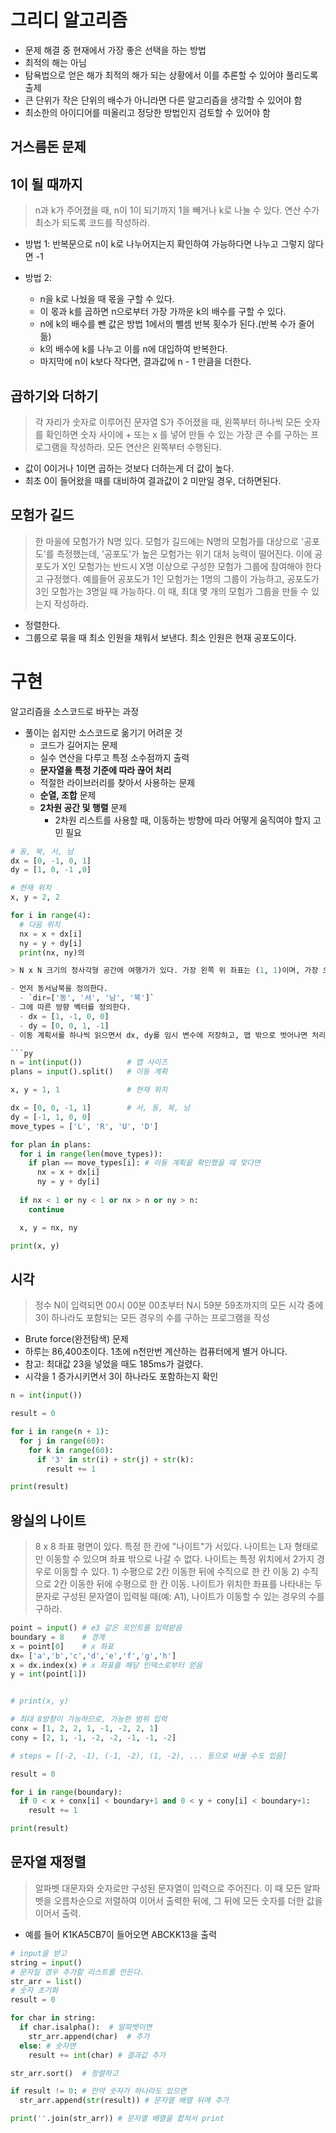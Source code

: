 # 그리디 알고리즘

- 문제 해결 중 현재에서 가장 좋은 선택을 하는 방법
- 최적의 해는 아님
- 탐욕법으로 얻은 해가 최적의 해가 되는 상황에서 이를 추론할 수 있어야 풀리도록 출제
- 큰 단위가 작은 단위의 배수가 아니라면 다른 알고리즘을 생각할 수 있어야 함
- 최소한의 아이디어를 떠올리고 정당한 방법인지 검토할 수 있어야 함

## 거스름돈 문제

## 1이 될 때까지

> n과 k가 주어졌을 때, n이 1이 되기까지 1을 빼거나 k로 나눌 수 있다. 연산 수가 최소가 되도록 코드를 작성하라.

- 방법 1: 반복문으로 n이 k로 나누어지는지 확인하여 가능하다면 나누고 그렇지 않다면 -1

- 방법 2: 
  - n을 k로 나눴을 때 몫을 구할 수 있다. 
  - 이 몫과 k를 곱하면 n으로부터 가장 가까운 k의 배수를 구할 수 있다. 
  - n에 k의 배수를 뺀 값은 방법 1에서의 뺄셈 반복 횟수가 된다.(반복 수가 줄어듦) 
  - k의 배수에 k를 나누고 이를 n에 대입하여 반복한다.
  - 마지막에 n이 k보다 작다면, 결과값에 n - 1 만큼을 더한다.

## 곱하기와 더하기

> 각 자리가 숫자로 이루어진 문자열 S가 주어졌을 때, 왼쪽부터 하나씩 모든 숫자를 확인하면 숫자 사이에 + 또는 x 를 넣어 만들 수 있는 가장 큰 수를 구하는 프로그램을 작성하라. 모든 연산은 왼쪽부터 수행된다.

- 값이 0이거나 1이면 곱하는 것보다 더하는게 더 값이 높다.
- 최초 0이 들어왔을 때를 대비하여 결과값이 2 미만일 경우, 더하면된다.

## 모험가 길드

> 한 마을에 모험가가 N명 있다. 모험가 길드에는 N명의 모험가를 대상으로 '공포도'를 측정했는데, '공포도'가 높은 모험가는 위기 대처 능력이 떨어진다. 이에 공포도가 X인 모험가는 반드시 X명 이상으로 구성한 모험가 그룹에 참여해야 한다고 규정했다. 예를들어 공포도가 1인 모험가는 1명의 그룹이 가능하고, 공포도가 3인 모험가는 3명일 때 가능하다. 이 때, 최대 몇 개의 모험가 그룹을 만들 수 있는지 작성하라.

- 정렬한다.
- 그룹으로 묶을 때 최소 인원을 채워서 보낸다. 최소 인원은 현재 공포도이다.

# 구현

알고리즘을 소스코드로 바꾸는 과정

- 풀이는 쉽지만 소스코드로 옮기기 어려운 것
  - 코드가 길어지는 문제
  - 실수 연산을 다루고 특정 소수점까지 출력
  - **문자열을 특정 기준에 따라 끊어 처리**
  - 적절한 라이브러리를 찾아서 사용하는 문제
  - **순열, 조합** 문제
  - **2차원 공간 및 행렬** 문제
    - 2차원 리스트를 사용할 때, 이동하는 방향에 따라 어떻게 움직여야 할지 고민 필요

```py
# 동, 북, 서, 남
dx = [0, -1, 0, 1]
dy = [1, 0, -1 ,0]

# 현재 위치
x, y = 2, 2

for i in range(4):
  # 다음 위치
  nx = x + dx[i]
  ny = y + dy[i]
  print(nx, ny)의

> N x N 크기의 정사각형 공간에 여행가가 있다. 가장 왼쪽 위 좌표는 (1, 1)이며, 가장 오른쪽은 (N, N)이다. 여행가는 상, 하, 좌, 우로 이동할 수 있다. 계획서에 따라 여행가는 움직이며, 지도 밖으로 나가는 움직임은 무시된다. 

- 먼저 동서남북을 정의한다. 
  - `dir=['동', '서', '남', '북']`
- 그에 따른 방향 벡터를 정의한다.
  - dx = [1, -1, 0, 0]
  - dy = [0, 0, 1, -1]
- 이동 계획서를 하나씩 읽으면서 dx, dy를 임시 변수에 저장하고, 맵 밖으로 벗어나면 처리하지 않도록 짠다.

```py
n = int(input())          # 맵 사이즈
plans = input().split()   # 이동 계획

x, y = 1, 1               # 현재 위치

dx = [0, 0, -1, 1]        # 서, 동, 북, 남 
dy = [-1, 1, 0, 0]
move_types = ['L', 'R', 'U', 'D']

for plan in plans:
  for i in range(len(move_types)):
    if plan == move_types[i]: # 이동 계획을 확인했을 때 맞다면
      nx = x + dx[i]
      ny = y + dy[i]
  
  if nx < 1 or ny < 1 or nx > n or ny > n:
    continue

  x, y = nx, ny

print(x, y)
```
## 시각

> 정수 N이 입력되면 00시 00분 00초부터 N시 59분 59초까지의 모든 시각 중에 3이 하나라도 포함되는 모든 경우의 수를 구하는 프로그램을 작성

- Brute force(완전탐색) 문제
- 하루는 86,400초이다. 1초에 n천만번 계산하는 컴퓨터에게 별거 아니다.
- 참고: 최대값 23을 넣었을 때도 185ms가 걸렸다.
- 시각을 1 증가시키면서 3이 하나라도 포함하는지 확인

```py
n = int(input())

result = 0

for i in range(n + 1):
  for j in range(60):
    for k in range(60):
      if '3' in str(i) + str(j) + str(k):
        result += 1

print(result)
```

## 왕실의 나이트

> 8 x 8 좌표 평면이 있다. 특정 한 칸에 "나이트"가 서있다. 나이트는 L자 형태로만 이동할 수 있으며 좌표 밖으로 나갈 수 없다. 나이트는 특정 위치에서 2가지 경우로 이동할 수 있다. 1) 수평으로 2칸 이동한 뒤에 수직으로 한 칸 이동 2) 수직으로 2칸 이동한 뒤에 수평으로 한 칸 이동. 나이트가 위치한 좌표를 나타내는 두 문자로 구성된 문자열이 입력될 때(예: A1), 나이트가 이동할 수 있는 경우의 수를 구하라.

```py
point = input() # e3 같은 포인트를 입력받음
boundary = 8    # 경계
x = point[0]    # x 좌표
dx= ['a','b','c','d','e','f','g','h']
x = dx.index(x) # x 좌표를 해당 인덱스로부터 얻음
y = int(point[1])


# print(x, y)

# 최대 8방향이 가능하므로, 가능한 범위 입력
conx = [1, 2, 2, 1, -1, -2, 2, 1]
cony = [2, 1, -1, -2, -2, -1, -1, -2]

# steps = [(-2, -1), (-1, -2), (1, -2), ... 등으로 바꿀 수도 있음]

result = 0

for i in range(boundary):
  if 0 < x + conx[i] < boundary+1 and 0 < y + cony[i] < boundary+1:
    result += 1

print(result)
```

## 문자열 재정렬

> 알파벳 대문자와 숫자로만 구성된 문자열이 입력으로 주어진다. 이 때 모든 알파벳을 오름차순으로 저렬하여 이어서 출력한 뒤에, 그 뒤에 모든 숫자를 더한 값을 이어서 출력. 

- 예를 들어 K1KA5CB7이 들어오면 ABCKK13을 출력

```py
# input을 받고
string = input()
# 문자일 경우 추가할 리스트를 만든다.
str_arr = list()
# 숫자 초기화
result = 0

for char in string:
  if char.isalpha():  # 알파벳이면
    str_arr.append(char)  # 추가
  else: # 숫자면
    result += int(char) # 결과값 추가

str_arr.sort()  # 정렬하고

if result != 0: # 만약 숫자가 하나라도 있으면
  str_arr.append(str(result)) # 문자열 배열 뒤에 추가

print(''.join(str_arr)) # 문자열 배열을 합쳐서 print
```